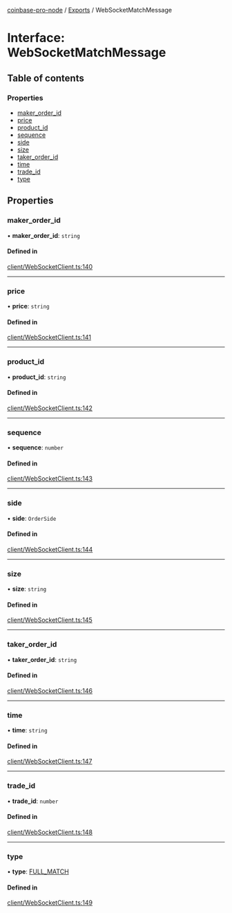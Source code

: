 [coinbase-pro-node](../README.md) / [Exports](../modules.md) / WebSocketMatchMessage

# Interface: WebSocketMatchMessage

## Table of contents

### Properties

- [maker_order_id](websocketmatchmessage.md#maker_order_id)
- [price](websocketmatchmessage.md#price)
- [product_id](websocketmatchmessage.md#product_id)
- [sequence](websocketmatchmessage.md#sequence)
- [side](websocketmatchmessage.md#side)
- [size](websocketmatchmessage.md#size)
- [taker_order_id](websocketmatchmessage.md#taker_order_id)
- [time](websocketmatchmessage.md#time)
- [trade_id](websocketmatchmessage.md#trade_id)
- [type](websocketmatchmessage.md#type)

## Properties

### maker_order_id

• **maker_order_id**: `string`

#### Defined in

[client/WebSocketClient.ts:140](https://github.com/bennycode/coinbase-pro-node/blob/4fcd15c/src/client/WebSocketClient.ts#L140)

---

### price

• **price**: `string`

#### Defined in

[client/WebSocketClient.ts:141](https://github.com/bennycode/coinbase-pro-node/blob/4fcd15c/src/client/WebSocketClient.ts#L141)

---

### product_id

• **product_id**: `string`

#### Defined in

[client/WebSocketClient.ts:142](https://github.com/bennycode/coinbase-pro-node/blob/4fcd15c/src/client/WebSocketClient.ts#L142)

---

### sequence

• **sequence**: `number`

#### Defined in

[client/WebSocketClient.ts:143](https://github.com/bennycode/coinbase-pro-node/blob/4fcd15c/src/client/WebSocketClient.ts#L143)

---

### side

• **side**: `OrderSide`

#### Defined in

[client/WebSocketClient.ts:144](https://github.com/bennycode/coinbase-pro-node/blob/4fcd15c/src/client/WebSocketClient.ts#L144)

---

### size

• **size**: `string`

#### Defined in

[client/WebSocketClient.ts:145](https://github.com/bennycode/coinbase-pro-node/blob/4fcd15c/src/client/WebSocketClient.ts#L145)

---

### taker_order_id

• **taker_order_id**: `string`

#### Defined in

[client/WebSocketClient.ts:146](https://github.com/bennycode/coinbase-pro-node/blob/4fcd15c/src/client/WebSocketClient.ts#L146)

---

### time

• **time**: `string`

#### Defined in

[client/WebSocketClient.ts:147](https://github.com/bennycode/coinbase-pro-node/blob/4fcd15c/src/client/WebSocketClient.ts#L147)

---

### trade_id

• **trade_id**: `number`

#### Defined in

[client/WebSocketClient.ts:148](https://github.com/bennycode/coinbase-pro-node/blob/4fcd15c/src/client/WebSocketClient.ts#L148)

---

### type

• **type**: [FULL_MATCH](../enums/websocketresponsetype.md#full_match)

#### Defined in

[client/WebSocketClient.ts:149](https://github.com/bennycode/coinbase-pro-node/blob/4fcd15c/src/client/WebSocketClient.ts#L149)
